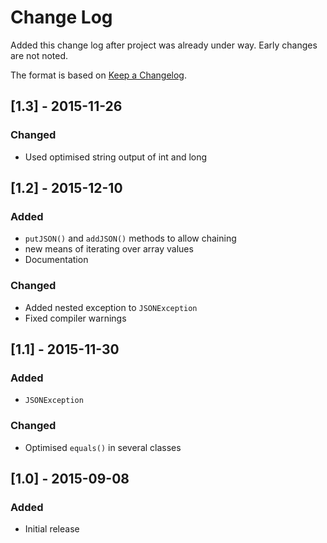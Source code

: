 # Change Log
Added this change log after project was already under way.  Early changes are not noted.

The format is based on [Keep a Changelog](http://keepachangelog.com/).

## [1.3] - 2015-11-26
### Changed
- Used optimised string output of int and long

## [1.2] - 2015-12-10
### Added
- `putJSON()` and `addJSON()` methods to allow chaining
- new means of iterating over array values
- Documentation

### Changed
- Added nested exception to `JSONException`
- Fixed compiler warnings

## [1.1] - 2015-11-30
### Added
- `JSONException`

### Changed
- Optimised `equals()` in several classes

## [1.0] - 2015-09-08
### Added
- Initial release
